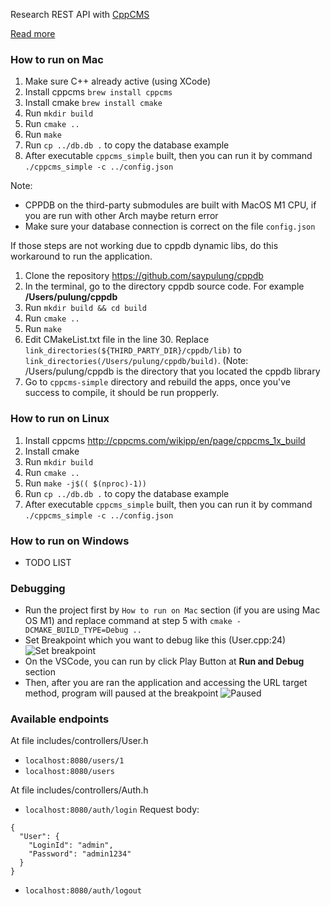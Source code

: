 Research REST API with [CppCMS](http://cppcms.com/wikipp/en/page/main)

[Read more](http://cppcms.com/wikipp/en/page/cppcms_1x#Tutorials)

### How to run on Mac

1. Make sure C++ already active (using XCode)
2. Install cppcms `brew install cppcms`
3. Install cmake `brew install cmake`
4. Run `mkdir build`
5. Run `cmake ..`
6. Run `make`
7. Run `cp ../db.db .` to copy the database example
8. After executable `cppcms_simple` built, then you can run it by command `./cppcms_simple -c ../config.json`

Note:

- CPPDB on the third-party submodules are built with MacOS M1 CPU, if you are run with other Arch maybe return error
- Make sure your database connection is correct on the file `config.json`

If those steps are not working due to cppdb dynamic libs, do this workaround to run the application.
1. Clone the repository https://github.com/saypulung/cppdb
2. In the terminal, go to the directory cppdb source code. For example **/Users/pulung/cppdb**
3. Run `mkdir build && cd build`
4. Run `cmake ..`
5. Run `make`
6. Edit CMakeList.txt file in the line 30. Replace `link_directories(${THIRD_PARTY_DIR}/cppdb/lib)` to `link_directories(/Users/pulung/cppdb/build)`. (Note: /Users/pulung/cppdb is the directory that you located the cppdb library
7. Go to `cppcms-simple` directory and rebuild the apps, once you've success to compile, it should be run propperly.

### How to run on Linux

1. Install cppcms http://cppcms.com/wikipp/en/page/cppcms_1x_build
2. Install cmake
3. Run `mkdir build`
4. Run `cmake ..`
5. Run `make -j$(( $(nproc)-1))`
6. Run `cp ../db.db .` to copy the database example
7. After executable `cppcms_simple` built, then you can run it by command `./cppcms_simple -c ../config.json`

### How to run on Windows

- TODO LIST

### Debugging

- Run the project first by `How to run on Mac` section (if you are using Mac OS M1) and replace command at step 5 with `cmake -DCMAKE_BUILD_TYPE=Debug ..`
- Set Breakpoint which you want to debug like this (User.cpp:24)
![Set breakpoint](/screenshots/breakpoint.png)
- On the VSCode, you can run by click Play Button at **Run and Debug** section
- Then, after you are ran the application and accessing the URL target method, program will paused at the breakpoint
![Paused](/screenshots/paused.png)

### Available endpoints
At file includes/controllers/User.h
- `localhost:8080/users/1`
- `localhost:8080/users`

At file includes/controllers/Auth.h
- `localhost:8080/auth/login`
Request body:
```
{
  "User": {
    "LoginId": "admin",
    "Password": "admin1234"
  }
}
```
- `localhost:8080/auth/logout`
